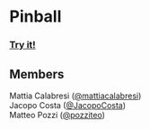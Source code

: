 # Pinball
### [Try it!](http://businesstools.altervista.org)


## Members
Mattia Calabresi ([@mattiacalabresi](https://github.com/mattiacalabresi))</br>
Jacopo Costa ([@JacopoCosta](https://github.com/JacopoCosta))</br>
Matteo Pozzi ([@pozziteo](https://github.com/pozziteo))
